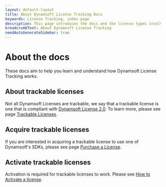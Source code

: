 ```yaml
---
layout: default-layout
title: About Dynamsoft License Tracking Docs
keywords: License Tracking, index page
description: This page introduces the docs and the license types involved
breadcrumbText: About Dynamsoft License Tracking
needAutoGenerateSidebar: true
---
```


# About the docs

These docs aim to help you learn and understand how Dynamsoft License Tracking works. 

## About trackable licenses

Not all Dynamsoft Licenses are trackable, we say that a trackable license is one that is compliant with [Dynamsoft License 2.0]({{site.about}}terms.html#license-2.0). To learn more, please see page [Trackable Licenses]({{site.about}}licensetypes.html).

## Acquire trackable licenses

If you are interested in acquiring a trackable license to use one of Dynamsoft's SDKs, please see page [Purchase a License]({{site.about}}purchase.html).

## Activate trackable licenses

Activation is required for trackable licenses to work. Please see [How to Activate a license]({{site.about}}activate.html).
